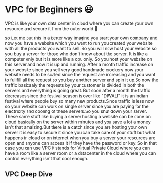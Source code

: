 # VPC for Beginners :smiley:

VPC is like your own data center in cloud where you can create your own resource and secure it from the outer world.:thinking:

so Let me put this in a better way imagine you start your own company and now you have a website which you want to run you created your website with all the products you want to sell. So you will now host your website so you buy a server for those who don't know about the server. It is like a computer only but it is more like a cpu only. So you host your website on this server and now it is up and running. After a month traffic increase on your website since you sell very good handmade crockery now your website needs to be scaled since the request are increasing and you want to fullfill all the request so you buy another server and spin it up.So now the traffic basicaaly the requests by your customer is divided in both the servers and everything is going great. But soon after a month the traffic decreases since the festival season is over like "DIWALI" it is an indian festival where people buy so many new products.Since traffic is less now so your website can work on single server since you are paying for the electricity and cooling of these servers.So you shut down your server. These same stuff like buying a server hosting a website can be done on cloud basically on the server within minutes and you save a lot a money isn't that amaizing.But there is a catch since you are hosting your own server it is easy to secure it since you can take care of your stuff but what happens in cloud or on internet when you buy a server your resources are open and anyone can access it if they have the password or key. So in that case you can use VPC it stands for Virtual Private Cloud where you can have a room like a server room or a datacenter in the cloud where you can control everything isn't that cool enough.




## VPC Deep Dive 

